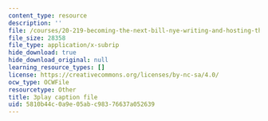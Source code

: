 ```yaml
---
content_type: resource
description: ''
file: /courses/20-219-becoming-the-next-bill-nye-writing-and-hosting-the-educational-show-january-iap-2015/5810b44c0a9e05abc98376637a052639_gUNY29Zpu7g.srt
file_size: 28358
file_type: application/x-subrip
hide_download: true
hide_download_original: null
learning_resource_types: []
license: https://creativecommons.org/licenses/by-nc-sa/4.0/
ocw_type: OCWFile
resourcetype: Other
title: 3play caption file
uid: 5810b44c-0a9e-05ab-c983-76637a052639
---
```

